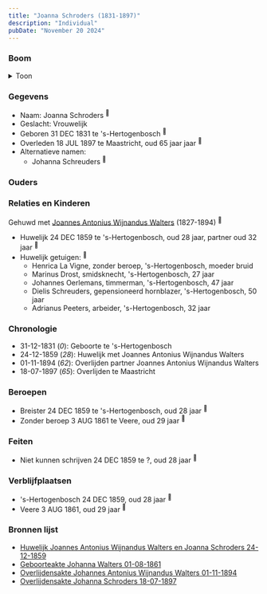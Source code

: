 ```yaml
---
title: "Joanna Schroders (1831-1897)"
description: "Individual"
pubDate: "November 20 2024"
---
```


### Boom
<details><summary>Toon</summary>

![test](https://www.plantuml.com/plantuml/svg/dP3BRi8m44Nt_efHMR12IWYKXo94eK4jwalgQuaSPvguE3RoE48Hujzh86hffekkV3NZE_VCJCbnwwfICLfBlU6Mbv1oiSwjgNGsDyfOS9PhyYtKZXKoGn3I2eKdZUN6rL1YcQAbKuaSMZIktY0xcoeK9u8T0u2PiHdQbqAAjKQYE2wvr9C9H6pFM1kUZb74sCboiJHSQmxFeh36--W2EC5j48HX5xwzhSKiYPB81-m-9Afi3_4uvMczIerp2iT-UWZNoHp2eHTjwjoWTIP7dHeInPc9rfLIAwwpbR26A3KUqRl38InVx_mp6i0zv-Ii58Kx09zJ8i6LTaRBYk1TVce_vg2uSkVSGGJGIg95Vp7xWxTx2G-FRpwnE_WFRsCUzNxZDhJnU8jP9dL-2EerX-cFZeYB80YYFhIKp0jNer9cwp7th3bvfzFyOCqkFmKsHRzmgRu0)
</details>

### Gegevens
- Naam: Joanna Schroders <sup><a href="../s00149/" style="text-decoration:none" title="Huwelijk Joannes Antonius Wijnandus Walters en Joanna Schroders 24-12-1859">:link:</a></sup>
- Geslacht: Vrouwelijk
- Geboren 31 DEC 1831 te 's-Hertogenbosch <sup><a href="../s00149/" style="text-decoration:none" title="Huwelijk Joannes Antonius Wijnandus Walters en Joanna Schroders 24-12-1859">:link:</a></sup>
- Overleden 18 JUL 1897 te Maastricht, oud 65 jaar jaar <sup><a href="../s00214/" style="text-decoration:none" title="Overlijdensakte Johanna Schroders 18-07-1897">:link:</a></sup>
- Alternatieve namen:
  - Johanna Schreuders <sup><a href="../s00211/" style="text-decoration:none" title="Geboorteakte Johanna Walters 01-08-1861 ">:link:</a></sup>

### Ouders

### Relaties en Kinderen

Gehuwd met [Joannes Antonius Wijnandus Walters](../i00103/) (1827-1894) <sup><a href="../s00149/" style="text-decoration:none" title="Huwelijk Joannes Antonius Wijnandus Walters en Joanna Schroders 24-12-1859">:link:</a></sup>
- Huwelijk 24 DEC 1859 te 's-Hertogenbosch, oud 28 jaar, partner oud 32 jaar <sup><a href="../s00149/" style="text-decoration:none" title="Huwelijk Joannes Antonius Wijnandus Walters en Joanna Schroders 24-12-1859">:link:</a></sup>
- Huwelijk getuigen:  <sup><a href="../s00149/" style="text-decoration:none" title="Huwelijk Joannes Antonius Wijnandus Walters en Joanna Schroders 24-12-1859">:link:</a></sup>
  - Henrica La Vigne, zonder beroep, \'s-Hertogenbosch, moeder bruid
  - Marinus Drost, smidsknecht, \'s-Hertogenbosch, 27 jaar
  - Johannes Oerlemans, timmerman, \'s-Hertogenbosch, 47 jaar
  - Dielis Schreuders, gepensioneerd hornblazer, \'s-Hertogenbosch, 50 jaar
  - Adrianus Peeters, arbeider, \'s-Hertogenbosch, 32 jaar

### Chronologie
- 31-12-1831 (<i>0</i>): Geboorte te 's-Hertogenbosch
- 24-12-1859 (<i>28</i>): Huwelijk met Joannes Antonius Wijnandus Walters
- 01-11-1894 (<i>62</i>): Overlijden partner Joannes Antonius Wijnandus Walters
- 18-07-1897 (<i>65</i>): Overlijden te Maastricht

### Beroepen
- Breister 24 DEC 1859 te 's-Hertogenbosch, oud 28 jaar <sup><a href="../s00149/" style="text-decoration:none" title="Huwelijk Joannes Antonius Wijnandus Walters en Joanna Schroders 24-12-1859">:link:</a></sup>
- Zonder beroep 3 AUG 1861 te Veere, oud 29 jaar <sup><a href="../s00211/" style="text-decoration:none" title="Geboorteakte Johanna Walters 01-08-1861 ">:link:</a></sup>

### Feiten
- Niet kunnen schrijven 24 DEC 1859 te ?, oud 28 jaar <sup><a href="../s00149/" style="text-decoration:none" title="Huwelijk Joannes Antonius Wijnandus Walters en Joanna Schroders 24-12-1859">:link:</a></sup>

### Verblijfplaatsen
- 's-Hertogenbosch  24 DEC 1859, oud 28 jaar  <sup><a href="../s00149/" style="text-decoration:none" title="Huwelijk Joannes Antonius Wijnandus Walters en Joanna Schroders 24-12-1859">:link:</a></sup>
- Veere  3 AUG 1861, oud 29 jaar  <sup><a href="../s00211/" style="text-decoration:none" title="Geboorteakte Johanna Walters 01-08-1861 ">:link:</a></sup>

### Bronnen lijst
- [Huwelijk Joannes Antonius Wijnandus Walters en Joanna Schroders 24-12-1859](../s00149/)
- [Geboorteakte Johanna Walters 01-08-1861 ](../s00211/)
- [Overlijdensakte Johannes Antonius Wijnandus Walters 01-11-1894 ](../s00212/)
- [Overlijdensakte Johanna Schroders 18-07-1897](../s00214/)